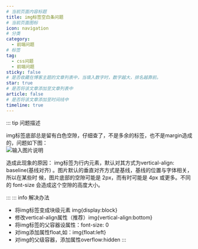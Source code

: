 ```yaml
---
# 当前页面内容标题
title: img标签空白条问题
# 当前页面图标
icon: navigation
# 分类
category:
  - 前端问题
# 标签
tag:
  - css问题
  - 前端问题
sticky: false
# 是否收藏在博客主题的文章列表中，当填入数字时，数字越大，排名越靠前。
star: true
# 是否将该文章添加至文章列表中
article: false
# 是否将该文章添加至时间线中
timeline: true
---
```


::: tip 问题描述

img标签底部总是留有白色空隙，仔细查了，不是多余的标签，也不是margin造成的，问题如下图：  
![输入图片说明](https://images.gitee.com/uploads/images/2020/0804/152031_c5ba44e2_3040924.png "屏幕截图.png")  

造成此现象的原因：
img标签为行内元素，默认对其方式为vertical-align: baseline(基线对齐) 。图片默认的垂直对齐方式是基线，基线的位置与字体相关，所以在某些时 
候，图片底部的空隙可能是 2px，而有时可能是 4px 或更多。不同的 font-size 会造成这个空隙的高度大小。

:::
::: info 解决办法
- 将img标签变成块级元素 img{display:block}
- 修改vertical-align属性（推荐）img{vertical-align:bottom}
- 将img标签的父容器设属性：font-size: 0
- 对img添加属性float,如：img{float:left}
- 对img的父级容器，添加属性overflow:hidden
:::